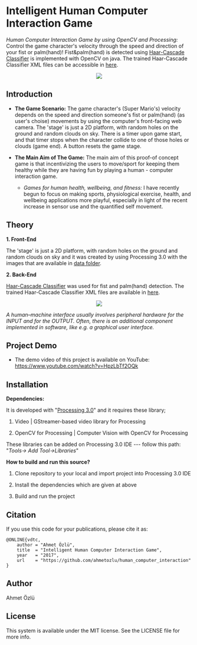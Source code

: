 # Intelligent Human Computer Interaction Game
*Human Computer Interaction Game by using OpenCV and Processing:* Control the game character's velocity through the speed and direction of your fist or palm(hand)! Fist&palm(hand) is detected using [Haar-Cascade Classifier](http://docs.opencv.org/2.4/modules/objdetect/doc/cascade_classification.html) is implemented with OpenCV on java. The trained Haar-Cascade Classifier XML files can be accessible in [here](https://github.com/ahmetozlu/intelligent-human-computer-interaction-game/tree/master/src/mario). 

<p align="center">
  <img src="https://user-images.githubusercontent.com/22610163/29653050-ee737c04-88b0-11e7-8b3e-3404b592732c.gif">
</p>

## Introduction

- **The Game Scenario:** The game character's (Super Mario's) velocity depends on the speed and direction someone's fist or palm(hand) (as user's choise) movements by using the computer's front-facing web camera. The 'stage' is just a 2D platform, with random holes on the ground and random clouds on sky. There is a timer upon game start, and that timer stops when the character collide to one of those holes or clouds (game end). A button resets the game stage. 

- **The Main Aim of The Game:** The main aim of this proof-of concept game is that incentivizing the users to move/sport for keeping them healthy while they are having fun by playing a human - computer interaction game.

    - *Games for human health, wellbeing, and fitness:* I have recently begun to focus on making sports, physiological exercise, health, and wellbeing applications more playful, especially in light of the recent increase in sensor use and the quantified self movement.

## Theory

**1. Front-End**

The 'stage' is just a 2D platform, with random holes on the ground and random clouds on sky and it was created by using Processing 3.0 with the images that are available in [data folder](https://github.com/ahmetozlu/intelligent-human-computer-interaction-game/tree/master/src/mario/data).

**2. Back-End**

[Haar-Cascade Classifier](http://docs.opencv.org/2.4/modules/objdetect/doc/cascade_classification.html) was used for fist and palm(hand) detection. The trained Haar-Cascade Classifier XML files are available in [here](https://github.com/ahmetozlu/intelligent-human-computer-interaction-game/tree/master/src/mario).

<p align="center">
  <img src="https://user-images.githubusercontent.com/22610163/29589421-e895550a-879d-11e7-9e3f-b04546cd9ece.png">
</p>

*A human–machine interface usually involves peripheral hardware for the INPUT and for the OUTPUT. Often, there is an additional component implemented in software, like e.g. a graphical user interface.*

## Project Demo
- The demo video of this project is available on YouTube: https://www.youtube.com/watch?v=HpzLbTf2OQk

## Installation
**Dependencies:**

It is developed with "[Processing 3.0](https://processing.org/download/)" and it requires these library;

1. Video | GStreamer-based video library for Processing

2. OpenCV for Processing | Computer Vision with OpenCV for Processing

These libraries can be added on Processing 3.0 IDE --- follow this path: "*Tools-> Add Tool->Libraries*" 
    
**How to build and run this source?**

1. Clone repository to your local and import project into Processing 3.0 IDE

2. Install the dependencies which are given at above

3. Build and run the project

## Citation
If you use this code for your publications, please cite it as:

    @ONLINE{vdtc,
        author = "Ahmet Özlü",
        title  = "Intelligent Human Computer Interaction Game",
        year   = "2017",
        url    = "https://github.com/ahmetozlu/human_computer_interaction"
    }

## Author
Ahmet Özlü

## License
This system is available under the MIT license. See the LICENSE file for more info.
